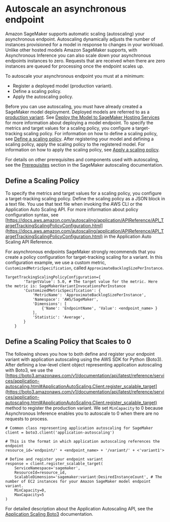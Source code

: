 # Autoscale an asynchronous endpoint<a name="async-inference-autoscale"></a>

Amazon SageMaker supports automatic scaling \(autoscaling\) your asynchronous endpoint\. Autoscaling dynamically adjusts the number of instances provisioned for a model in response to changes in your workload\. Unlike other hosted models Amazon SageMaker supports, with Asynchronous Inference you can also scale down your asynchronous endpoints instances to zero\. Requests that are received when there are zero instances are queued for processing once the endpoint scales up\.

To autoscale your asynchronous endpoint you must at a minimum:
+ Register a deployed model \(production variant\)\.
+ Define a scaling policy\.
+ Apply the autoscaling policy\.

Before you can use autoscaling, you must have already created a SageMaker model deployment\. Deployed models are referred to as a [production variant](https://docs.aws.amazon.com/sagemaker/latest/APIReference/API_ProductionVariant.html)\. See [Deploy the Model to SageMaker Hosting Services](https://docs.aws.amazon.com/sagemaker/latest/dg/ex1-model-deployment.html#ex1-deploy-model) for more information about deploying a model endpoint\. To specify the metrics and target values for a scaling policy, you configure a target\-tracking scaling policy\. For information on how to define a scaling policy, see [Define a scaling policy](https://docs.aws.amazon.com/sagemaker/latest/dg/endpoint-auto-scaling-add-code-define.html)\. After registering your model and defining a scaling policy, apply the scaling policy to the registered model\. For information on how to apply the scaling policy, see [Apply a scaling policy](https://docs.aws.amazon.com/sagemaker/latest/dg/endpoint-auto-scaling-add-code-apply.html)\.

 For details on other prerequisites and components used with autoscaling, see the [Prerequisites](https://docs.aws.amazon.com/sagemaker/latest/dg/endpoint-auto-scaling-prerequisites.html) section in the SageMaker autoscaling documentation\.

## Define a Scaling Policy<a name="async-inference-autoscale-define-async"></a>

To specify the metrics and target values for a scaling policy, you configure a target\-tracking scaling policy\. Define the scaling policy as a JSON block in a text file\. You use that text file when invoking the AWS CLI or the Application Auto Scaling API\. For more information about policy configuration syntax, see [https://docs.aws.amazon.com/autoscaling/application/APIReference/API_TargetTrackingScalingPolicyConfiguration.html](https://docs.aws.amazon.com/autoscaling/application/APIReference/API_TargetTrackingScalingPolicyConfiguration.html) in the Application Auto Scaling API Reference\.

For asynchronous endpoints SageMaker strongly recommends that you create a policy configuration for target\-tracking scaling for a variant\. In this configuration example, we use a custom metric, `CustomizedMetricSpecification`, called `ApproximateBacklogSizePerInstance`\.

```
TargetTrackingScalingPolicyConfiguration={
        'TargetValue': 5.0, # The target value for the metric. Here the metric is: SageMakerVariantInvocationsPerInstance
        'CustomizedMetricSpecification': {
            'MetricName': 'ApproximateBacklogSizePerInstance',
            'Namespace': 'AWS/SageMaker',
            'Dimensions': [
                {'Name': 'EndpointName', 'Value': <endpoint_name> }
            ],
            'Statistic': 'Average',
        }
    }
```

## Define a Scaling Policy that Scales to 0<a name="async-inference-autoscale-define-async-zero"></a>

The following shows you how to both define and register your endpoint variant with application autoscaling using the AWS SDK for Python \(Boto3\)\. After defining a low\-level client object representing application autoscaling with Boto3, we use the [https://boto3.amazonaws.com/v1/documentation/api/latest/reference/services/application-autoscaling.html#ApplicationAutoScaling.Client.register_scalable_target](https://boto3.amazonaws.com/v1/documentation/api/latest/reference/services/application-autoscaling.html#ApplicationAutoScaling.Client.register_scalable_target) method to register the production variant\. We set `MinCapacity` to 0 because Asynchronous Inference enables you to autoscale to 0 when there are no requests to process\.

```
# Common class representing application autoscaling for SageMaker 
client = boto3.client('application-autoscaling') 

# This is the format in which application autoscaling references the endpoint
resource_id='endpoint/' + <endpoint_name> + '/variant/' + <'variant1'> 

# Define and register your endpoint variant
response = client.register_scalable_target(
    ServiceNamespace='sagemaker', 
    ResourceId=resource_id,
    ScalableDimension='sagemaker:variant:DesiredInstanceCount', # The number of EC2 instances for your Amazon SageMaker model endpoint variant.
    MinCapacity=0,
    MaxCapacity=5
)
```

For detailed description about the Application Autoscaling API, see the [Application Scaling Boto3](https://boto3.amazonaws.com/v1/documentation/api/latest/reference/services/application-autoscaling.html#ApplicationAutoScaling.Client.register_scalable_target) documentation\.